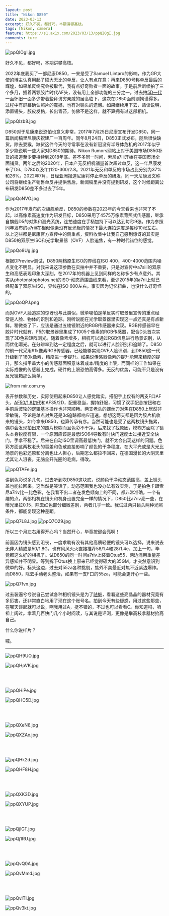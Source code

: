 ```yaml
---
layout: post
title: "Nikon D850"
date: 2023-03-13
excerpt: 好久不见，都好吗，本期讲攀高枝。
tags: [Nikon, camera]
feature: https://s1.ax1x.com/2023/03/13/ppQIOgI.jpg
comments: ture
---
```


![ppQIOgI.jpg](https://s1.ax1x.com/2023/03/13/ppQIOgI.jpg)

好久不见，都好吗，本期讲攀高枝。

2022年底我买了一部尼康D850，一来是受了Samuel Lintaro的影响，作为GR大使的博主认真用起了硕大无比的单反，让人有点在意；再来D850号称单反最后的辉煌，如果单反终究会被取代，我有点好奇败者一面的故事。于是前后断续拍了三个多月，插着两颗胶片时代AF头，没有用上全部功能的三分之一。过去拍[5D一代](https://taikwai.github.io/5d-classic/)一面怀旧一面多少带着些拜访穷亲戚的居高临下，这次在D850面前则拘谨得多。过程中有屏幕确认照片的震撼，也有对镜头的遗憾。如果继续用下去，熟读说明，添置镜头，胶皮发黏，长出青苔，仿佛不是这样，就不算拥有过这部相机。

![ppQIzb8.jpg](https://s1.ax1x.com/2023/03/13/ppQIzb8.jpg)

D850对于尼康来说恐怕也意义非常，2017年7月25日尼康宣布开发D850，同一篇新闻稿里尼康庆祝建厂一百周年。同年8月24日，D850正式发布，随后很快缺货。除去耍猴，缺货这件今天的寻常事在没有新冠没有半导体危机的2017年似乎多少能说明一些大家对D850的期待。Nikon Rumors网站上对于美国市场D850补货的报道至少要持续到2018年底。差不多同一时间，索尼a7iii开始在美国市场全面铺货。两年之后的2020年，日本产无反相机销量首次超过单反，这一年尼康发布了D6、D780以及f口120-300/2.8。2021年无反和单反的市场占比分别为37%和26%。2022年7月，日经亚洲报道尼康将停止单反的研发，同一天尼康发文称公司将继续生产销售单反并提供售后，新闻稿里并没有提到研发，这个时候距离公布研发D850差不多过去了5年。

![ppQoNVO.jpg](https://s1.ax1x.com/2023/03/13/ppQoNVO.jpg)

作为2017年发布的次旗舰单反，D850的参数在2023年的今天看来也非常了不起。以高像素高速度作为研发目标，D850采用了4575万像素背照式传感器，继承自旗舰D5的对焦和测光系统，连拍速度在手柄加持下可以达到每秒9张。作为参照同年发布的a7riii在相似像素没有反光板的情况下最大连拍速度是每秒10张左右。以上这些都是尼康官方宣传中的侧重点，资料收集中让我自己感到惊讶的其实是D850的双原生ISO和光学取景器（OVF）人脸追焦，有一种时代错位的感觉。

![ppQo9Ug.jpg](https://s1.ax1x.com/2023/03/13/ppQo9Ug.jpg)

根据DPreview测试，D850两档原生ISO的界线在ISO 400，400-4000范围内噪点变化不明显。对我来说这项参数在实拍中并不重要，只是对宣传中a7siii的双原生和高感表现印象太深刻，在2017年的机器上见到同样的名称多少有点意外。其实从photonstophotos.net的ISO-动态范围曲线来看，至少2015年的a7rii上就已经配备了双原生ISO，界线在ISO 600左右。事实因为记忆扭曲，也没什么好奇怪的。

![ppQoQPJ.png](https://s1.ax1x.com/2023/03/13/ppQoQPJ.png)

而对OVF人脸追踪的惊讶也与此类似，微单哪怕是单反实时取景里宣传的重点经常是人脸、物体的识别和追踪。刚听说能在光学取景器里实现这一点还真是有点新鲜。稍微查了下，应该是通过五棱镜附近的RGB传感器来实现。RGB传感器早在胶片时代就有，F5的取景器里集成了1005个像素的RGB传感器，配合D头首次实现了3D色彩矩阵测光。随着像素增多，相机可以通过RGB信息进行场景识别，从而优化曝光。在分辨率到达一定程度之后，就可以进行人脸识别和追踪了。D850的前一代采用91k像素RGB传感器，已经能够实现OVF人脸识别，到D850这一代升级到了180k像素，精度进一步提升。如果说传感器像素的提升能带来精度的提升，那么指甲盖大小的传感器面积意味着成本/精度的上限，而同样的工作如果在实际成像的传感器上完成，硬件的上限恐怕高得多。无反的优势，可能不只是没有反光镜箱那么简单。

![from mir.com.my](https://s1.ax1x.com/2023/03/13/ppQoLoF.jpg)

丢开参数和历史，实际使用起来D850让人感觉踏实。搭配手上仅有的两支F口AF头，[AF50/1.8初代](https://taikwai.github.io/n80/)和AF35/2D，配重稳当，握持舒服，习惯了双手配合按钮和右手前后波轮的逻辑基本操作也非常顺畅。两支老头的螺丝刀对焦在D850上居然非常敏锐，不论是单点对焦还是3d追踪都响应迅速。想想这两支都是因为胶片机收来的镜头，如今拿来D850，也算传承有序。当然可能也是受了这两枚镜头拖累，偶尔会发现拍出来的照片模糊而且色彩不干净。后来找了找原因，模糊方面除了镜头本身锐度有限，一个原因应该是最低ISO64导致有时快门速度太过接近安全快门，手拿不稳了。后来在自动ISO里调高最低快门，就不太会出现这样的问题。色彩方面这两枚老头的彗差和色散直接影响了颜色的干净程度，在大平光或是大光比场景的色彩还原和分离也让人担心，后期怎么都拉不回来，在德国漫长的大阴天里尤其让人沮丧。无脑全开光圈的毛病，得改。

 ![ppQTAFe.jpg](https://s1.ax1x.com/2023/03/13/ppQTAFe.jpg)

讲到色彩说多几句。过去听到吹D850这块底，说颜色干净动态范围高，盖上镜头盖也能拉回来。这当然是笑话了。动态范围我也没办法有效实测，于是拍色卡跟索尼a7riv比一比色彩，在我看不出二者在发色倾向上的不同，都非常准确。一个有趣的点，两部相机在镜头和机身设置完全一样的情况下，D850比a7riv亮一些，在曝光里拉0.15，除去红色部分细微差别，两者几乎一致。我试过两只镜头两种光照条件，都能复现这种差距。

![ppQ7L8J.jpg](https://s1.ax1x.com/2023/03/13/ppQ7L8J.jpg)
![ppQ7O29.jpg](https://s1.ax1x.com/2023/03/13/ppQ7O29.jpg)

所以三个月左右用得开心吗？当然开心，毕竟按键会亮啊！

前面因为镜头感到沮丧，一度求助有没有其他高质轻便的镜头可以选择，说来说去无非人精或是50/1.8G，也有风风火火直接推荐58/1.4和28/1.4e，加上一句，毕竟都这么好的相机了。试D850的同一时间a7riv上装着Otus55，两边混用重量差异感知并不明显。等到拆下Otus换上原来已经觉得硕大的35GM，才突然意识到微单的好。标头这边，过去对55za各种挑剔，焦外不美最近对焦不近紫边爆炸。而D850，除去手动老头整活，如果有一支F口的55za，可能会更开心一些。

![ppQ7fvn.jpg](https://s1.ax1x.com/2023/03/13/ppQ7fvn.jpg)

过去装逼兮兮说自己尝试各种相机镜头是为了[祛魅](https://taikwai.github.io/m10/)，看看这些亮晶晶的器材究竟有多厉害，还非常直白地用了现在这个账号名。拍到今天有些疑惑，用过这些那些，在哪天谈起就可以说，啊我用过A，挺不错的，不过也可以看看C。你知道吗，咱祖上阔过。拿着几百快门几个小时阅读，与其说是评测，更像是攀高枝拿器材抬高自己。

什么你说样片？

嘁。


---


![ppQH9UO.jpg](https://s1.ax1x.com/2023/03/13/ppQH9UO.jpg)

![ppQHpVK.jpg](https://s1.ax1x.com/2023/03/13/ppQHpVK.jpg)

<br>
<br>

![ppQHiPe.jpg](https://s1.ax1x.com/2023/03/13/ppQHiPe.jpg)

![ppQHC5D.jpg](https://s1.ax1x.com/2023/03/13/ppQHC5D.jpg)

<br>
<br>

![ppQXeN6.jpg](https://s1.ax1x.com/2023/03/13/ppQXeN6.jpg)

![ppQXZAx.jpg](https://s1.ax1x.com/2023/03/13/ppQXZAx.jpg)

<br>
<br>

![ppQHk2d.jpg](https://s1.ax1x.com/2023/03/13/ppQHk2d.jpg)

![ppQHF8H.jpg](https://s1.ax1x.com/2023/03/13/ppQHF8H.jpg)

<br>
<br>

![ppQXK3D.jpg](https://s1.ax1x.com/2023/03/13/ppQXK3D.jpg)

![ppQXYUP.jpg](https://s1.ax1x.com/2023/03/13/ppQXYUP.jpg)

<br>
<br>

![ppQjlGT.jpg](https://s1.ax1x.com/2023/03/13/ppQjlGT.jpg)

![ppQj1RU.jpg](https://s1.ax1x.com/2023/03/13/ppQj1RU.jpg)

<br>
<br>

![ppQvQ0A.jpg](https://s1.ax1x.com/2023/03/13/ppQvQ0A.jpg)

![ppQvMmd.jpg](https://s1.ax1x.com/2023/03/13/ppQvMmd.jpg)

<br>
<br>

![ppQvlTI.jpg](https://s1.ax1x.com/2023/03/13/ppQvlTI.jpg)

![ppQv3kt.jpg](https://s1.ax1x.com/2023/03/13/ppQv3kt.jpg)